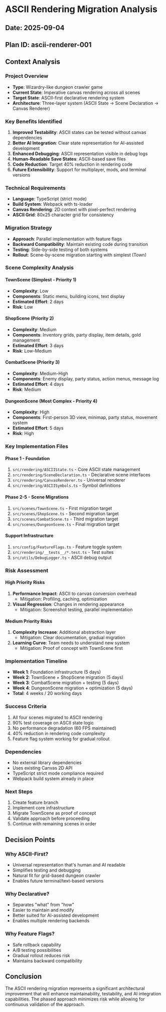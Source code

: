 # ASCII Rendering Migration Analysis

## Date: 2025-09-04
## Plan ID: ascii-renderer-001

## Context Analysis

### Project Overview
- **Type**: Wizardry-like dungeon crawler game
- **Current State**: Imperative canvas rendering across all scenes
- **Target State**: ASCII-first declarative rendering system
- **Architecture**: Three-layer system (ASCII State -> Scene Declaration -> Canvas Renderer)

### Key Benefits Identified
1. **Improved Testability**: ASCII states can be tested without canvas dependencies
2. **Better AI Integration**: Clear state representation for AI-assisted development
3. **Enhanced Debugging**: ASCII representation visible in debug logs
4. **Human-Readable Save States**: ASCII-based save files
5. **Code Reduction**: Target 40% reduction in rendering code
6. **Future Extensibility**: Support for multiplayer, mods, and terminal versions

### Technical Requirements
- **Language**: TypeScript (strict mode)
- **Build System**: Webpack with ts-loader
- **Canvas Rendering**: 2D context with pixel-perfect rendering
- **ASCII Grid**: 80x25 character grid for consistency

### Migration Strategy
- **Approach**: Parallel implementation with feature flags
- **Backward Compatibility**: Maintain existing code during transition
- **Testing**: Side-by-side testing of both systems
- **Rollout**: Scene-by-scene migration starting with simplest (Town)

### Scene Complexity Analysis

#### TownScene (Simplest - Priority 1)
- **Complexity**: Low
- **Components**: Static menu, building icons, text display
- **Estimated Effort**: 2 days
- **Risk**: Low

#### ShopScene (Priority 2)
- **Complexity**: Medium
- **Components**: Inventory grids, party display, item details, gold management
- **Estimated Effort**: 3 days
- **Risk**: Low-Medium

#### CombatScene (Priority 3)
- **Complexity**: Medium-High
- **Components**: Enemy display, party status, action menus, message log
- **Estimated Effort**: 4 days
- **Risk**: Medium

#### DungeonScene (Most Complex - Priority 4)
- **Complexity**: High
- **Components**: First-person 3D view, minimap, party status, movement system
- **Estimated Effort**: 5 days
- **Risk**: High

### Key Implementation Files

#### Phase 1 - Foundation
1. `src/rendering/ASCIIState.ts` - Core ASCII state management
2. `src/rendering/SceneDeclaration.ts` - Declarative scene interfaces
3. `src/rendering/CanvasRenderer.ts` - Universal renderer
4. `src/rendering/ASCIISymbols.ts` - Symbol definitions

#### Phase 2-5 - Scene Migrations
1. `src/scenes/TownScene.ts` - First migration target
2. `src/scenes/ShopScene.ts` - Second migration target
3. `src/scenes/CombatScene.ts` - Third migration target
4. `src/scenes/DungeonScene.ts` - Final migration target

#### Support Infrastructure
1. `src/config/FeatureFlags.ts` - Feature toggle system
2. `src/rendering/__tests__/*.test.ts` - Test suites
3. `src/utils/DebugLogger.ts` - ASCII debug output

### Risk Assessment

#### High Priority Risks
1. **Performance Impact**: ASCII to canvas conversion overhead
   - Mitigation: Profiling, caching, optimization
2. **Visual Regression**: Changes in rendering appearance
   - Mitigation: Screenshot testing, parallel implementation

#### Medium Priority Risks
1. **Complexity Increase**: Additional abstraction layer
   - Mitigation: Clear documentation, gradual migration
2. **Learning Curve**: Team needs to understand new system
   - Mitigation: Proof of concept with TownScene first

### Implementation Timeline
- **Week 1**: Foundation infrastructure (5 days)
- **Week 2**: TownScene + ShopScene migration (5 days)
- **Week 3**: CombatScene migration + testing (5 days)
- **Week 4**: DungeonScene migration + optimization (5 days)
- **Total**: 4 weeks / 20 working days

### Success Criteria
1. All four scenes migrated to ASCII rendering
2. 90% test coverage on ASCII state logic
3. No performance degradation (60 FPS maintained)
4. 40% reduction in rendering code complexity
5. Feature flag system working for gradual rollout

### Dependencies
- No external library dependencies
- Uses existing Canvas 2D API
- TypeScript strict mode compliance required
- Webpack build system already in place

### Next Steps
1. Create feature branch
2. Implement core infrastructure
3. Migrate TownScene as proof of concept
4. Validate approach before proceeding
5. Continue with remaining scenes in order

## Decision Points

### Why ASCII-First?
- Universal representation that's human and AI readable
- Simplifies testing and debugging
- Natural fit for grid-based dungeon crawler
- Enables future terminal/text-based versions

### Why Declarative?
- Separates "what" from "how"
- Easier to maintain and modify
- Better suited for AI-assisted development
- Enables multiple rendering backends

### Why Feature Flags?
- Safe rollback capability
- A/B testing possibilities
- Gradual rollout reduces risk
- Maintains backward compatibility

## Conclusion
The ASCII rendering migration represents a significant architectural improvement that will enhance maintainability, testability, and AI integration capabilities. The phased approach minimizes risk while allowing for continuous validation of the approach.